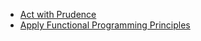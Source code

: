 * [Act with Prudence](thing_01/README.md)
* [Apply Functional Programming Principles](thing_02/README.md)